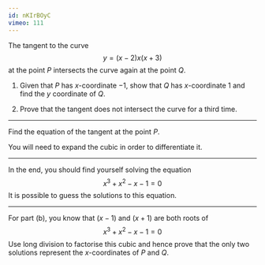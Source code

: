 ```yaml
---
id: nKIrBOyC
vimeo: 111
---
```


The tangent to the curve
$$
y = (x-2)x(x+3)
$$
at the point $P$ intersects the curve again at the point $Q.$

 1. Given that $P$ has $x$-coordinate $-1,$ show that $Q$ has $x$-coordinate $1$ and find the $y$ coordinate of $Q.$

 1. Prove that the tangent does not intersect the curve for a third time.

---

Find the equation of the tangent at the point $P.$

You will need to expand the cubic in order to differentiate it.

---

In the end, you should find yourself solving the equation
$$
x^3 + x^2 - x - 1 = 0
$$
It is possible to guess the solutions to this equation.

---

For part (b), you know that $(x-1)$ and $(x+1)$ are both roots of
$$
x^3 + x^2 - x - 1 = 0
$$
Use long division to factorise this cubic and hence prove that the only two solutions represent the $x$-coordinates of $P$ and $Q.$
